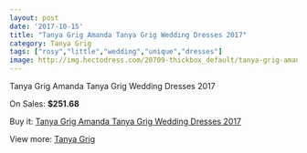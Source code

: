 ```yaml
---
layout: post
date: '2017-10-15'
title: "Tanya Grig Amanda Tanya Grig Wedding Dresses 2017"
category: Tanya Grig
tags: ["rosy","little","wedding","unique","dresses"]
image: http://img.hectodress.com/20709-thickbox_default/tanya-grig-amanda-tanya-grig-wedding-dresses-2013.jpg
---
```

Tanya Grig Amanda Tanya Grig Wedding Dresses 2017

On Sales: **$251.68**
<a href="https://www.hectodress.com/tanya-grig/9542-tanya-grig-amanda-tanya-grig-wedding-dresses-2013.html"><amp-img layout="responsive" width="600" height="600" src="//img.hectodress.com/20709-thickbox_default/tanya-grig-amanda-tanya-grig-wedding-dresses-2013.jpg" alt="Tanya Grig Amanda Tanya Grig Wedding Dresses 2017 0" /></a>
<a href="https://www.hectodress.com/tanya-grig/9542-tanya-grig-amanda-tanya-grig-wedding-dresses-2013.html"><amp-img layout="responsive" width="600" height="600" src="//img.hectodress.com/20710-thickbox_default/tanya-grig-amanda-tanya-grig-wedding-dresses-2013.jpg" alt="Tanya Grig Amanda Tanya Grig Wedding Dresses 2017 1" /></a>

Buy it: [Tanya Grig Amanda Tanya Grig Wedding Dresses 2017](https://www.hectodress.com/tanya-grig/9542-tanya-grig-amanda-tanya-grig-wedding-dresses-2013.html "Tanya Grig Amanda Tanya Grig Wedding Dresses 2017")

View more: [Tanya Grig](https://www.hectodress.com/158-tanya-grig "Tanya Grig")